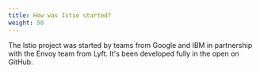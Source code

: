 ```yaml
---
title: How was Istio started?
weight: 50
---
```


The Istio project was started by teams from Google and IBM in partnership with the Envoy team from Lyft. It's been
developed fully in the open on GitHub.
